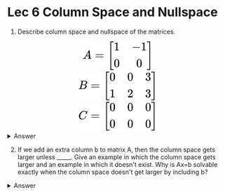 # Lec 6 Column Space and Nullspace

1. Describe column space and nullspace of the matrices.

<!-- $$
A=
\begin{bmatrix}
     1    &  -1  \\
     0    &  0    \\
\end{bmatrix}
$$ --> 

<div align="center"><img style="background: white;" src="../assets/svg/C232a7Kgf2.svg"></div>

<!-- $$
B=
\begin{bmatrix}
     0    &  0  &   3\\
     1    &  2  &   3\\
\end{bmatrix}
$$ --> 

<div align="center"><img style="background: white;" src="../assets/svg/iQHkCCKVsQ.svg"></div>

<!-- $$
C=
\begin{bmatrix}
     0    &  0  &   0  \\
     0    &  0  &   0    \\
\end{bmatrix}
$$ --> 

<div align="center"><img style="background: white;" src="../assets/svg/BOieLAx9wJ.svg"></div>

<details>
<summary>
Answer
</summary>
C(A) spans all the positive as well as negative real numbers including 0. For N(A), x=y is the line.
C(B) spans any combination of x,y i.e. R^{2}, and N(B) is x+2y=0 passing through z=0.
C(C) is a null vector, N(C) is R^{3}.
</details>

2. If we add an extra column b to matrix A, then the column space gets larger unless _____. Give an example in which the column space gets larger and an example in which it doesn't exist. Why is Ax=b solvable exactly when the column space doesn't get larger by including b?

<details>
<summary>
Answer
</summary>

Unless b is a linear combination i.e. it's in the same space.
Example:
<!-- $$
\begin{bmatrix}
    1 & 0 \\
    0 & 1 \\
\end{bmatrix}
->
\begin{bmatrix}
    1 & 0 & 1\\
    0 & 1 & 1\\
\end{bmatrix}
$$ --> 

<div align="center"><img style="background: white;" src="../assets/svg/xFBWQ7aRdv.svg"></div> 

Column space increased:
<!-- $$
\begin{bmatrix}
    1 & 0 \\
    0 & 0 \\
\end{bmatrix}
->
\begin{bmatrix}
    1 & 0 & 1\\
    0 & 0 & 1\\
\end{bmatrix}
$$ --> 

<div align="center"><img style="background: white;" src="../assets/svg/RP2hjsu1Lb.svg"></div>

<blockquote>
</blockquote>
</details>

<!-- 3. The sum of the vectors f(x) and g(x) in F is defined to be f(g(x)), then zero vector is g(x)=x. Find the rules broken.

<details>
<summary>
Answer
</summary>

| Axiom	| Meaning |
| --- | --- |
Associativity of vector addition | 	u + (v + w) = (u + v) + w | 
Commutativity of vector addition |	u + v = v + u |
Identity element of vector addition |	There exists an element 0 ∈ V, called the zero vector, such that v + 0 = v for all v ∈ V.|
Inverse elements of vector addition	| For every v ∈ V, there exists an element −v ∈ V, called the additive inverse of v, such that v + (−v) = 0.
Compatibility of scalar multiplication with field multiplication |	a(bv) = (ab)v
Identity element of scalar multiplication |	1v = v, where 1 denotes the multiplicative identity in F.
Distributivity of scalar multiplication with respect to vector addition  |	a(u + v) = au + av
Distributivity of scalar multiplication with respect to field addition |	(a + b)v = av + bv

$$
(f+g)(x)=f(g(x)) \\
\text{What is } (g+f)(x) \text{ ?} \\
\text{What is the inverse of f ?} \\
$$

<blockquote>
</blockquote>
</details> -->

